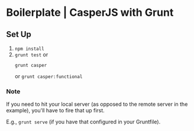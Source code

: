 # Boilerplate | CasperJS with Grunt

## Set Up
1. `npm install`
2. `grunt test`
    or
    ```
    grunt casper
    ```
    or
    `grunt casper:functional`

### Note
If you need to hit your local server (as opposed to the remote server in the example), you'll have to fire that up first.

E.g., `grunt serve` (if you have that configured in your Gruntfile).

<!--
With my setup, after `grunt serve` I couldn't get `grunt test` or `grunt watch` to work.  But that's OK for now because `grunt serve` includes `grunt watch`, so it runs CasperJS whenever a JS file is changed.  And to run CasperJS manually, I can still use `grunt casper` or `grunt casper:functional` as long as I have already run `grunt serve`.

TODO:  Add boilerplate for hitting a local server.
-->
